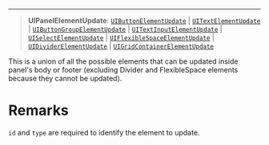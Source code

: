 ***

> **UIPanelElementUpdate**: [`UIButtonElementUpdate`](UIButtonElementUpdate.md) | [`UITextElementUpdate`](UITextElementUpdate.md) | [`UIButtonGroupElementUpdate`](UIButtonGroupElementUpdate.md) | [`UITextInputElementUpdate`](UITextInputElementUpdate.md) | [`UISelectElementUpdate`](UISelectElementUpdate.md) | [`UIFlexibleSpaceElementUpdate`](UIFlexibleSpaceElementUpdate.md) | [`UIDividerElementUpdate`](UIDividerElementUpdate.md) | [`UIGridContainerElementUpdate`](UIGridContainerElementUpdate.md)

This is a union of all the possible elements that can be updated inside panel's body or footer (excluding Divider and FlexibleSpace elements because they cannot be updated).

# Remarks

`id` and `type` are required to identify the element to update.
